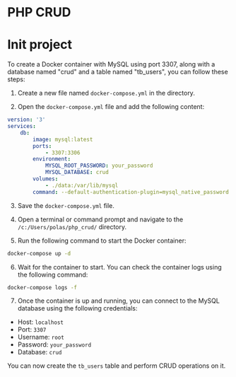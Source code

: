 # PHP CRUD

# Init project

To create a Docker container with MySQL using port 3307, along with a database named "crud" and a table named "tb_users", you can follow these steps:

1. Create a new file named `docker-compose.yml` in the directory.

2. Open the `docker-compose.yml` file and add the following content:

```yaml
version: '3'
services:
    db:
        image: mysql:latest
        ports:
            - 3307:3306
        environment:
            MYSQL_ROOT_PASSWORD: your_password
            MYSQL_DATABASE: crud
        volumes:
            - ./data:/var/lib/mysql
        command: --default-authentication-plugin=mysql_native_password
```

3. Save the `docker-compose.yml` file.

4. Open a terminal or command prompt and navigate to the `/c:/Users/polas/php_crud/` directory.

5. Run the following command to start the Docker container:

```bash
docker-compose up -d
```

6. Wait for the container to start. You can check the container logs using the following command:

```bash
docker-compose logs -f
```

7. Once the container is up and running, you can connect to the MySQL database using the following credentials:

- Host: `localhost`
- Port: `3307`
- Username: `root`
- Password: `your_password`
- Database: `crud`

You can now create the `tb_users` table and perform CRUD operations on it.
